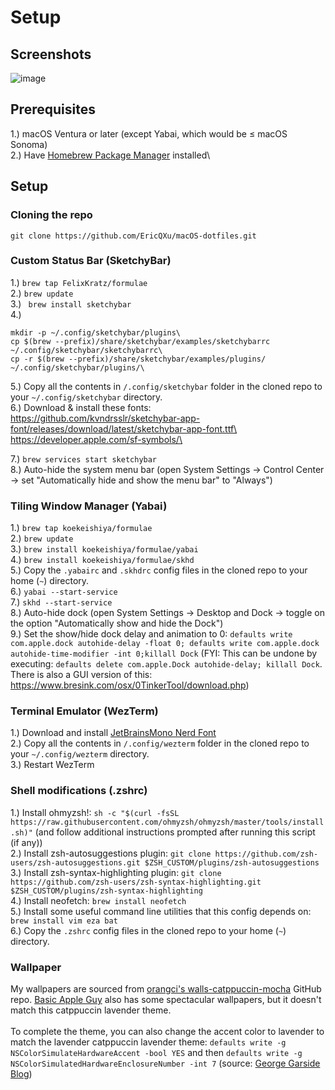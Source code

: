 # Setup
## Screenshots
![image](https://github.com/user-attachments/assets/4572405b-649f-4d69-899f-06ce48a3598c)

## Prerequisites
1.) macOS Ventura or later (except Yabai, which would be ≤ macOS Sonoma)\
2.) Have [Homebrew Package Manager](https://brew.sh/) installed\
## Setup
### Cloning the repo
```git clone https://github.com/EricQXu/macOS-dotfiles.git```
### Custom Status Bar (SketchyBar)
1.) ```brew tap FelixKratz/formulae```\
2.) ```brew update```\
3.) ``` brew install sketchybar```\
4.) 
```
mkdir -p ~/.config/sketchybar/plugins\
cp $(brew --prefix)/share/sketchybar/examples/sketchybarrc ~/.config/sketchybar/sketchybarrc\
cp -r $(brew --prefix)/share/sketchybar/examples/plugins/ ~/.config/sketchybar/plugins/\
```
5.) Copy all the contents in ```/.config/sketchybar``` folder in the cloned repo to your ```~/.config/sketchybar``` directory. \
6.) Download & install these fonts:\
https://github.com/kvndrsslr/sketchybar-app-font/releases/download/latest/sketchybar-app-font.ttf\
https://developer.apple.com/sf-symbols/\

7.) ```brew services start sketchybar```\
8.) Auto-hide the system menu bar (open System Settings -> Control Center -> set "Automatically hide and show the menu bar" to "Always")

### Tiling Window Manager (Yabai)
1.) ```brew tap koekeishiya/formulae```\
2.) ```brew update```\
3.) ```brew install koekeishiya/formulae/yabai```\
4.)  ```brew install koekeishiya/formulae/skhd```\
5.) Copy the ```.yabairc``` and ```.skhdrc``` config files in the cloned repo to your home (```~```) directory. \
6.) ```yabai --start-service```\
7.) ```skhd --start-service```\
8.) Auto-hide dock (open System Settings -> Desktop and Dock -> toggle on the option "Automatically show and hide the Dock")\
9.) Set the show/hide dock delay and animation to 0: ```defaults write com.apple.dock autohide-delay -float 0; defaults write com.apple.dock autohide-time-modifier -int 0;killall Dock``` (FYI: This can be undone by executing: ```defaults delete com.apple.Dock autohide-delay; killall Dock```. There is also a GUI version of this: https://www.bresink.com/osx/0TinkerTool/download.php)

### Terminal Emulator (WezTerm)
1.) Download and install [JetBrainsMono Nerd Font](https://www.nerdfonts.com/font-downloads)\
2.) Copy all the contents in ```/.config/wezterm``` folder in the cloned repo to your ```~/.config/wezterm``` directory. \
3.) Restart WezTerm

### Shell modifications (.zshrc)
1.) Install ohmyzsh!: ```sh -c "$(curl -fsSL https://raw.githubusercontent.com/ohmyzsh/ohmyzsh/master/tools/install.sh)"``` (and follow additional instructions prompted after running this script (if any))\
2.) Install zsh-autosuggestions plugin: ```git clone https://github.com/zsh-users/zsh-autosuggestions.git $ZSH_CUSTOM/plugins/zsh-autosuggestions```\
3.) Install zsh-syntax-highlighting plugin: ```git clone https://github.com/zsh-users/zsh-syntax-highlighting.git $ZSH_CUSTOM/plugins/zsh-syntax-highlighting```\
4.) Install neofetch: ```brew install neofetch```\
5.) Install some useful command line utilities that this config depends on: ```brew install vim eza bat```\
6.) Copy the ```.zshrc``` config files in the cloned repo to your home (```~```) directory.

### Wallpaper
My wallpapers are sourced from [orangci's walls-catppuccin-mocha](https://github.com/orangci/walls-catppuccin-mocha/tree/master) GitHub repo. [Basic Apple Guy](https://basicappleguy.com) also has some spectacular wallpapers, but it doesn't match this catppuccin lavender theme.\
\
To complete the theme, you can also change the accent color to lavender to match the lavender catppuccin lavender theme: ```defaults write -g NSColorSimulateHardwareAccent -bool YES``` and then ```defaults write -g NSColorSimulatedHardwareEnclosureNumber -int 7``` (source: [George Garside Blog](https://georgegarside.com/blog/macos/imac-m1-accent-colours-any-mac/))
